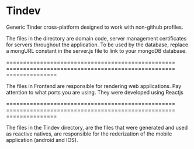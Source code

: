 # Tindev
Generic Tinder cross-platform designed to work with non-github profiles.

The files in the directory are domain code, server management certificates for servers throughout the application. To be used by the database, replace a mongURL constant in the server.js file to link to your mongoDB database.

================================================== ================================================== ===============

The files in Frontend are responsible for rendering web applications. Pay attention to what ports you are using. They were developed using Reactjs

================================================== ================================================== ===============

The files in the Tindev directory, are the files that were generated and used as reactive natives, are responsible for the rederization of the mobile application (android and IOS).
